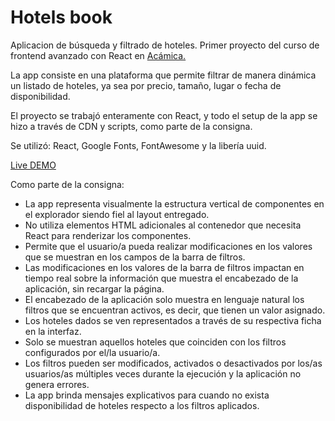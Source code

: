 # Hotels book

Aplicacion de búsqueda y filtrado de hoteles. Primer proyecto del curso de frontend avanzado con React en <a href="https://www.acamica.com/"> Acámica. </a> 

La app consiste en una plataforma que permite filtrar de manera dinámica un listado de hoteles, ya sea por precio, tamaño, lugar o fecha de disponibilidad. 

El proyecto se trabajó enteramente con React, y todo el setup de la app se hizo a través de CDN y scripts, como parte de la consigna.

Se utilizó: React, Google Fonts, FontAwesome y la libería uuid. 

<a href="https://juanfratta.github.io/Hotels-book/.">Live DEMO</a>


Como parte de la consigna:
<ul>
<li>La app representa visualmente la estructura vertical de componentes en el explorador siendo fiel al layout entregado.</li>

<li>No utiliza elementos HTML adicionales al contenedor que necesita React para renderizar los componentes.</li>

<li>Permite que el usuario/a pueda realizar modificaciones en los valores que se muestran en los campos de la barra de filtros.</li>

<li>Las modificaciones en los valores de la barra de filtros impactan en tiempo real sobre la información que muestra el encabezado de la aplicación, sin recargar la página.</li>

<li>El encabezado de la aplicación solo muestra en lenguaje natural los filtros que se encuentran activos, es decir, que tienen un valor asignado.</li>

<li>Los hoteles dados se ven representados a través de su respectiva ficha en la interfaz.</li>

<li>Solo se muestran aquellos hoteles que coinciden con los filtros configurados por el/la usuario/a.</li>

<li>Los filtros pueden ser modificados, activados o desactivados por los/as usuarios/as múltiples veces durante la ejecución y la aplicación no genera errores.</li>

<li>La app brinda mensajes explicativos para cuando no exista disponibilidad de hoteles respecto a los filtros aplicados.</li>
</ul>
